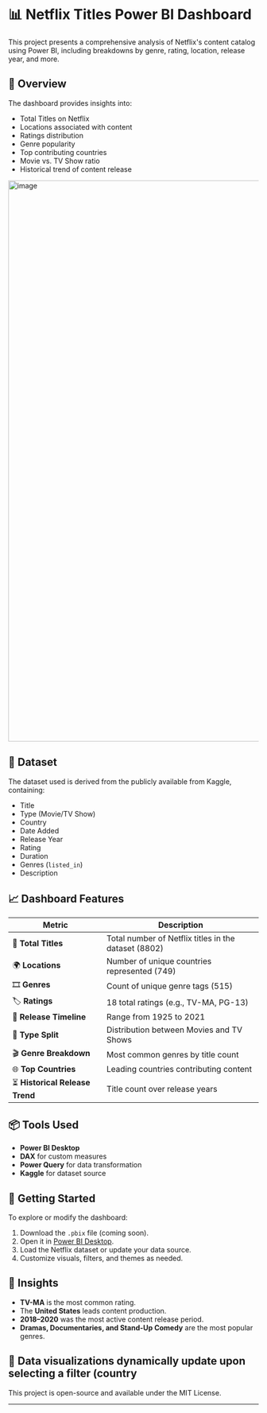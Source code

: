 # 📊 Netflix Titles Power BI Dashboard

This project presents a comprehensive analysis of Netflix's content catalog using Power BI, including breakdowns by genre, rating, location, release year, and more.

## 📌 Overview

The dashboard provides insights into:
- Total Titles on Netflix
- Locations associated with content
- Ratings distribution
- Genre popularity
- Top contributing countries
- Movie vs. TV Show ratio
- Historical trend of content release

<img width="2002" height="1129" alt="image" src="https://github.com/user-attachments/assets/c65a5db0-7f40-4dd6-afb7-618d4b8042ff" />


## 📁 Dataset

The dataset used is derived from the publicly available from Kaggle, containing:
- Title
- Type (Movie/TV Show)
- Country
- Date Added
- Release Year
- Rating
- Duration
- Genres (`listed_in`)
- Description

## 📈 Dashboard Features

| Metric                          | Description |
|---------------------------------|-------------|
| 🔢 **Total Titles**             | Total number of Netflix titles in the dataset (8802) |
| 🌍 **Locations**               | Number of unique countries represented (749) |
| 🎞️ **Genres**                 | Count of unique genre tags (515) |
| 🏷️ **Ratings**                | 18 total ratings (e.g., TV-MA, PG-13) |
| 📆 **Release Timeline**        | Range from 1925 to 2021 |
| 🍿 **Type Split**             | Distribution between Movies and TV Shows |
| 🎬 **Genre Breakdown**        | Most common genres by title count |
| 🌐 **Top Countries**          | Leading countries contributing content |
| ⏳ **Historical Release Trend**| Title count over release years |

## 📦 Tools Used

- **Power BI Desktop**
- **DAX** for custom measures
- **Power Query** for data transformation
- **Kaggle** for dataset source

## 🚀 Getting Started

To explore or modify the dashboard:
1. Download the `.pbix` file (coming soon).
2. Open it in [Power BI Desktop](https://powerbi.microsoft.com/desktop).
3. Load the Netflix dataset or update your data source.
4. Customize visuals, filters, and themes as needed.

## 🧠 Insights

- **TV-MA** is the most common rating.
- The **United States** leads content production.
- **2018–2020** was the most active content release period.
- **Dramas, Documentaries, and Stand-Up Comedy** are the most popular genres.

## 📄 Data visualizations dynamically update upon selecting a filter (country

This project is open-source and available under the MIT License.

---

